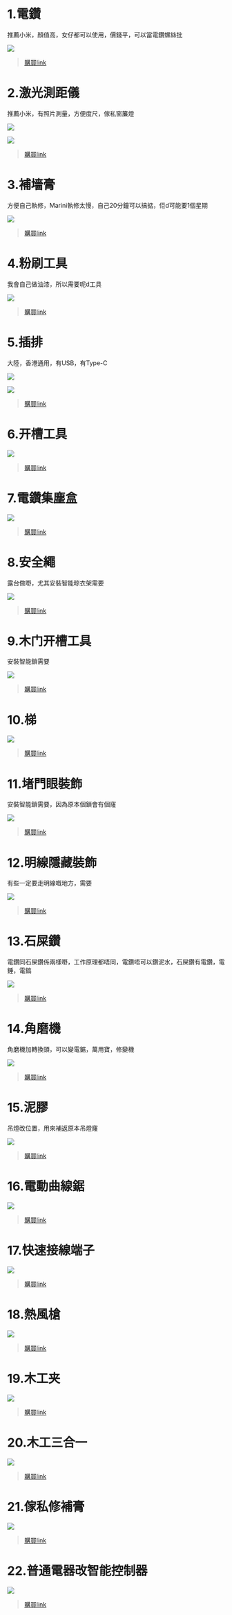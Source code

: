 # 1.電鑽

推薦小米，顏值高，女仔都可以使用，價錢平，可以當電鑽螺絲批

![](../images/tools/1.png)

> [購買link](https://item.jd.com/100020811286.html)

# 2.激光測距儀

推薦小米，有照片測量，方便度尺，傢私窗簾燈

![](../images/tools/2.png)

![](../images/tools/2-1.png)

> [購買link](https://item.jd.com/100015846331.html)

# 3.補墻膏

方便自己執修，Marini執修太慢，自己20分鐘可以搞掂，佢d可能要1個星期

![](../images/tools/3.png)

> [購買link](https://item.jd.com/100017436006.html)

# 4.粉刷工具

我會自己做油漆，所以需要呢d工具

![](../images/tools/4.png)

> [購買link](https://item.jd.com/10027526171809.html)

# 5.插排

大陸，香港通用，有USB，有Type-C

![](../images/tools/5-1.png)

![](../images/tools/5-2.png)

> [購買link](https://item.taobao.com/item.htm?spm=a1z09.2.0.0.51e02e8dSaS7nj&id=619765307505&_u=n155thba3cc)

# 6.开槽工具

![](../images/tools/6.png)

> [購買link](https://detail.tmall.com/item.htm?id=43807622982&spm=a1z09.2.0.0.51e02e8dSaS7nj&_u=n155thbbe23)

# 7.電鑽集塵盒

![](../images/tools/7.png)

> [購買link](https://item.taobao.com/item.htm?spm=a1z09.2.0.0.51e02e8dSaS7nj&id=632530773989&_u=n155thb424f)

# 8.安全繩

露台做嘢，尤其安裝智能晾衣架需要

![](../images/tools/8.png)

> [購買link](https://detail.tmall.com/item.htm?id=612510293911&spm=a1z09.2.0.0.51e02e8dSaS7nj&_u=n155thb08e4)

# 9.木门开槽工具

安裝智能鎖需要

![](../images/tools/9.png)

> [購買link](https://detail.tmall.com/item.htm?id=589695324162&spm=a1z09.2.0.0.51e02e8dSaS7nj&_u=n155thb941e)

# 10.梯

![](../images/tools/10.png)

> [購買link](https://detail.tmall.com/item.htm?id=661284758645&spm=a1z09.2.0.0.51e02e8dSaS7nj&_u=n155thb0956)

# 11.堵門眼裝飾

安裝智能鎖需要，因為原本個鎖會有個窿

![](../images/tools/11.png)

> [購買link](https://item.taobao.com/item.htm?spm=a1z09.2.0.0.51e02e8dSaS7nj&id=621546804819&_u=n155thb243f)

# 12.明線隱藏裝飾

有些一定要走明線嘅地方，需要

![](../images/tools/12.png)

> [購買link](https://item.taobao.com/item.htm?spm=a1z09.2.0.0.51e02e8dSaS7nj&id=621546804819&_u=n155thb243f)

# 13.石屎鑽

電鑽同石屎鑽係兩樣嘢，工作原理都唔同，電鑽唔可以鑽泥水，石屎鑽有電鑽，電錘，電鎬

![](../images/tools/13.png)

> [購買link](https://detail.tmall.com/item.htm?id=566803916567&spm=a1z09.2.0.0.51e02e8dSaS7nj&_u=n155thbb754)

# 14.角磨機

角磨機加轉換頭，可以變電鋸，萬用寶，修變機

![](../images/tools/14.png)

> [購買link](https://detail.tmall.com/item.htm?id=578696189489&spm=a1z09.2.0.0.51e02e8dSaS7nj&_u=n155thb2f63)

# 15.泥膠

吊燈改位置，用來補返原本吊燈窿

![](../images/tools/15.png)

> [購買link](https://detail.tmall.com/item.htm?id=668733487123&spm=a1z09.2.0.0.51e02e8dSaS7nj&_u=n155thb78e1)

# 16.電動曲線鋸

![](../images/tools/16.png)

> [購買link](https://item.taobao.com/item.htm?spm=a1z09.2.0.0.343f2e8dsiJxn9&id=621474499694&_u=m155thbf291)

# 17.快速接線端子

![](../images/tools/17.png)

> [購買link](https://item.taobao.com/item.htm?spm=a1z09.2.0.0.343f2e8dsiJxn9&id=627663960992&_u=m155thb8443)

# 18.熱風槍

![](../images/tools/18.png)

> [購買link](https://detail.tmall.com/item.htm?id=648526274909&spm=a1z09.2.0.0.343f2e8dsiJxn9&_u=m155thb880c)

# 19.木工夹

![](../images/tools/19.png)

> [購買link](https://detail.tmall.com/item.htm?id=584600814292&spm=a1z09.2.0.0.343f2e8dsiJxn9&_u=m155thbdadb)

# 20.木工三合一

![](../images/tools/20.png)

> [購買link](https://item.taobao.com/item.htm?spm=a1z09.2.0.0.343f2e8dsiJxn9&id=41710695070&_u=m155thb7049)

# 21.傢私修補膏

![](../images/tools/21.png)

> [購買link](https://detail.tmall.com/item.htm?id=670407087464&spm=a1z09.2.0.0.343f2e8dkC4MnM&_u=m155thb9756)

# 22.普通電器改智能控制器

![](../images/tools/22.png)

> [購買link](https://item.taobao.com/item.htm?spm=a1z09.2.0.0.343f2e8dsiJxn9&id=610210019661&_u=m155thb8f3c)
